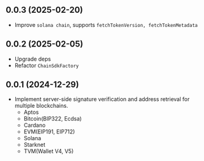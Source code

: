 ## 0.0.3 (2025-02-20)

- Improve `solana chain`, supports `fetchTokenVersion, fetchTokenMetadata`

## 0.0.2 (2025-02-05)

- Upgrade deps
- Refactor `ChainSdkFactory`

## 0.0.1 (2024-12-29)

- Implement server-side signature verification and address retrieval for multiple blockchains.
  - Aptos
  - Bitcoin(BIP322, Ecdsa)
  - Cardano
  - EVM(EIP191, EIP712)
  - Solana
  - Starknet
  - TVM(Wallet V4, V5)
